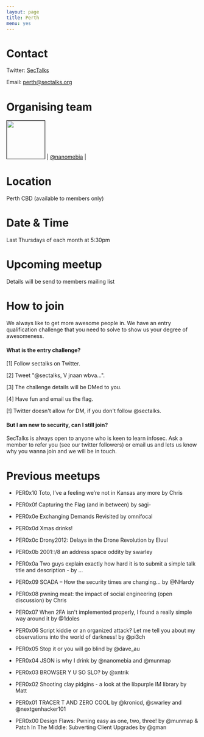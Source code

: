```yaml
---
layout: page
title: Perth
menu: yes
---
```


# Contact
Twitter: [SecTalks](https://twitter.com/sectalks)

Email: [perth@sectalks.org](mailto:perth@sectalks.org)

# Organising team

<img src="https://pbs.twimg.com/profile_images/570032547543793664/JidNy3p_.jpeg" width="100" height="100" border="1" /> |
[@nanomebia](https://twitter.com/nanomebia) |

# Location

Perth CBD (available to members only)

# Date & Time

Last Thursdays of each month at 5:30pm

# Upcoming meetup

Details will be send to members mailing list

# How to join

We always like to get more awesome people in.
We have an entry qualification challenge that you need
to solve to show us your degree of awesomeness.

#### What is the entry challenge?

[1] Follow sectalks on Twitter.

[2] Tweet "@sectalks, V jnaan wbva...".

[3] The challenge details will be DMed to you.

[4] Have fun and email us the flag.

[!] Twitter doesn't allow for DM, if you don't follow @sectalks.

#### But I am new to security, can I still join?

SecTalks is always open to anyone who is keen to learn infosec.
Ask a member to refer you (see our twitter followers) or email us and
lets us know why you wanna join and we will be in touch.

# Previous meetups

* PER0x10 Toto, I’ve a feeling we’re not in Kansas any more by Chris

* PER0x0f Capturing the Flag (and in between) by sagi-

* PER0x0e Exchanging Demands Revisited by omnifocal

* PER0x0d Xmas drinks!

* PER0x0c Drony2012: Delays in the Drone Revolution by Eluul

* PER0x0b 2001::/8 an address space oddity by swarley

* PER0x0a Two guys explain exactly how hard it is to submit a simple talk title and description - by ...

* PER0x09 SCADA – How the security times are changing... by @NHardy

* PER0x08 pwning meat: the impact of social engineering (open discussion) by Chris

* PER0x07 When 2FA isn't implemented properly, I found a really simple way around it by @1doles

* PER0x06 Script kiddie or an organized attack? Let me tell you about my observations into the world of darkness! by @pi3ch

* PER0x05 Stop it or you will go blind by @dave_au

* PER0x04 JSON is why I drink by @nanomebia and @munmap

* PER0x03 BROWSER Y U SO SLO? by @xntrik

* PER0x02 Shooting clay pidgins - a look at the libpurple IM library by Matt

* PER0x01 TRACER T AND ZERO COOL by @kronicd, @swarley and @nextgenhacker101

* PER0x00 Design Flaws: Pwning easy as one, two, three! by @munmap & Patch In The Middle: Subverting Client Upgrades by @gman

